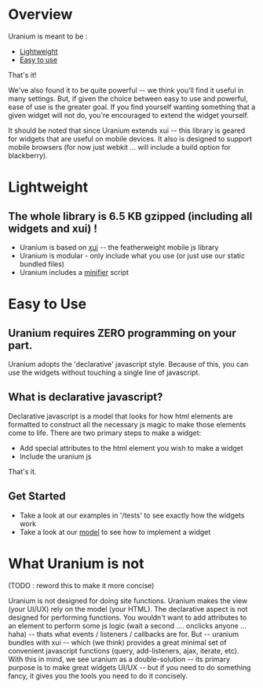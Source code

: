 # Overview #

Uranium is meant to be :

-  [Lightweight](#Lightweight)
-  [Easy to use](#Easy-to-use)

That's it!

We've also found it to be quite powerful -- we think you'll find it useful in many settings. But, if given the choice between easy to use and powerful, ease of use is the greater goal. If you find yourself wanting something that a given widget will not do, you're encouraged to extend the widget yourself.

It should be noted that since Uranium extends xui -- this library is geared for widgets that are useful on mobile devices. It also is designed to support mobile browsers (for now just webkit ... will include a build option for blackberry).

<span id='Lightweight'></span>

# Lightweight #

## The whole library is 6.5 KB gzipped (including all widgets and xui) ! ##

-  Uranium is based on [xui](http://xuijs.com/) -- the featherweight mobile js library
-  Uranium is modular - only include what you use (or just use our static bundled files)
-  Uranium includes a [minifier](blob/master/doc/minify.md) script

<span id='Easy-to-use'></span>

# Easy to Use #

## Uranium requires ZERO programming on your part. ##

Uranium adopts the 'declarative' javascript style. Because of this, you can use the widgets without touching a single line of javascript.

## What is declarative javascript? ##
   
Declarative javascript is a model that looks for how html elements are formatted to construct all the necessary js magic to make those elements come to life. There are two primary steps to make a widget:

-  Add special attributes to the html element you wish to make a widget
-  Include the uranium js

That's it.

## Get Started ##

-  Take a look at our examples in '/tests' to see exactly how the widgets work
-  Take a look at our [model](blob/master/doc/model.md) to see how to implement a widget

# What Uranium is not #
  
  (TODO : reword this to make it more concise)

  Uranium is not designed for doing site functions. Uranium makes the view (your UI/UX) rely on the model (your HTML). The declarative aspect is not designed for performing functions. You wouldn't want to add attributes to an element to perform some js logic (wait a second .... onclicks anyone ... haha) -- thats what events / listeners / callbacks are for. But -- uranium bundles with xui -- which (we think) provides a great minimal set of convenient javascript functions (query, add-listeners, ajax, iterate, etc). With this in mind, we see uranium as a double-solution -- its primary purpose is to make great widgets UI/UX -- but if you need to do something fancy, it gives you the tools you need to do it concisely.